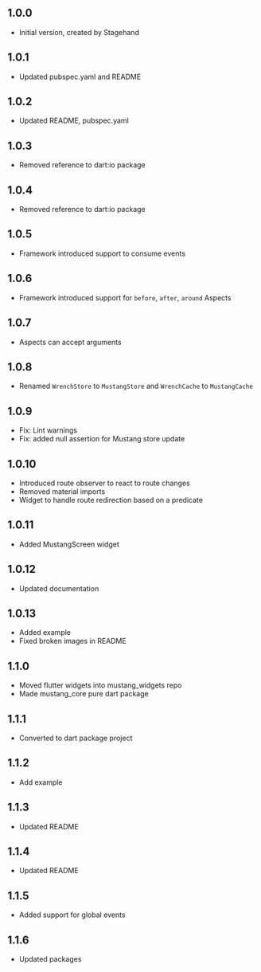 ## 1.0.0

- Initial version, created by Stagehand

## 1.0.1

- Updated pubspec.yaml and README

## 1.0.2

- Updated README, pubspec.yaml

## 1.0.3

- Removed reference to dart:io package

## 1.0.4

- Removed reference to dart:io package

## 1.0.5

- Framework introduced support to consume events

## 1.0.6

- Framework introduced support for `before`, `after`, `around` Aspects

## 1.0.7

- Aspects can accept arguments

## 1.0.8

- Renamed `WrenchStore` to `MustangStore` and `WrenchCache` to `MustangCache`

## 1.0.9

- Fix: Lint warnings
- Fix: added null assertion for Mustang store update

## 1.0.10

- Introduced route observer to react to route changes
- Removed material imports
- Widget to handle route redirection based on a predicate

## 1.0.11

- Added MustangScreen widget

## 1.0.12

- Updated documentation

## 1.0.13

- Added example
- Fixed broken images in README

## 1.1.0

- Moved flutter widgets into mustang_widgets repo
- Made mustang_core pure dart package

## 1.1.1

- Converted to dart package project

## 1.1.2

- Add example

## 1.1.3

- Updated README

## 1.1.4

- Updated README

## 1.1.5
- Added support for global events

## 1.1.6
- Updated packages
